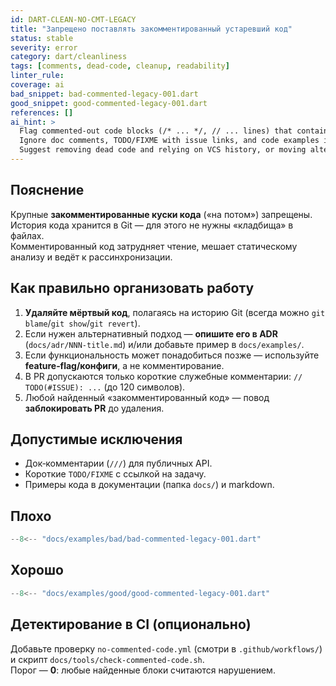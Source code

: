 ```yaml
---
id: DART-CLEAN-NO-CMT-LEGACY
title: "Запрещено поставлять закомментированный устаревший код"
status: stable
severity: error
category: dart/cleanliness
tags: [comments, dead-code, cleanup, readability]
linter_rule:
coverage: ai
bad_snippet: bad-commented-legacy-001.dart
good_snippet: good-commented-legacy-001.dart
references: []
ai_hint: >
  Flag commented-out code blocks (/* ... */, // ... lines) that contain code-like tokens (=>, ;, return, await, class, import).
  Ignore doc comments, TODO/FIXME with issue links, and code examples in docs directories.
  Suggest removing dead code and relying on VCS history, or moving alternative implementations to ADR/docs.
---
```


## Пояснение

Крупные **закомментированные куски кода** («на потом») запрещены. История кода хранится в Git — для этого не нужны «кладбища» в файлах.  
Комментированный код затрудняет чтение, мешает статическому анализу и ведёт к рассинхронизации.

## Как правильно организовать работу

1. **Удаляйте мёртвый код**, полагаясь на историю Git (всегда можно `git blame`/`git show`/`git revert`).  
2. Если нужен альтернативный подход — **опишите его в ADR** (`docs/adr/NNN-title.md`) и/или добавьте пример в `docs/examples/`.  
3. Если функциональность может понадобиться позже — используйте **feature‑flag/конфиги**, а не комментирование.  
4. В PR допускаются только короткие служебные комментарии: `// TODO(#ISSUE): ...` (до 120 символов).  
5. Любой найденный «закомментированный код» — повод **заблокировать PR** до удаления.

## Допустимые исключения

- Док‑комментарии (`///`) для публичных API.  
- Короткие `TODO/FIXME` с ссылкой на задачу.  
- Примеры кода в документации (папка `docs/`) и markdown.

## Плохо
```dart
--8<-- "docs/examples/bad/bad-commented-legacy-001.dart"
```

## Хорошо
```dart
--8<-- "docs/examples/good/good-commented-legacy-001.dart"
```

## Детектирование в CI (опционально)

Добавьте проверку `no-commented-code.yml` (смотри в `.github/workflows/`) и скрипт `docs/tools/check-commented-code.sh`.  
Порог — **0**: любые найденные блоки считаются нарушением.

